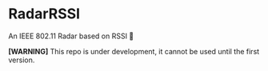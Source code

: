 # RadarRSSI
 An IEEE 802.11 Radar based on RSSI 📶


**[WARNING]** This repo is under development, it cannot be used until the first version.
